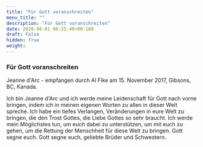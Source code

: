 ```yaml
---
title: "Für Gott voranschreiten"
menu_title: ""
description: "Für Gott voranschreiten"
date: 2020-08-01 06:25:48+00:188
draft: False
hidden: True
weight:
---
```

### Für Gott voranschreiten

Jeanne d'Arc - empfangen durch Al Fike am 15. November 2017, Gibsons, BC, Kanada.

Ich bin Jeanne d'Arc und ich werde meine Leidenschaft für Gott nach vorne bringen, indem ich in meinen eigenen Worten zu allen in dieser Welt spreche. Ich habe ein tiefes Verlangen, Veränderungen in eure Welt zu bringen, die den Trost Gottes, die Liebe Gottes so sehr braucht. Ich werde mein Möglichstes tun, um euch dabei zu unterstützen, um mit euch zu gehen, um die Rettung der Menschheit für diese Welt zu bringen. Gott segne euch. Gott segne euch, geliebte Brüder und Schwestern.  
